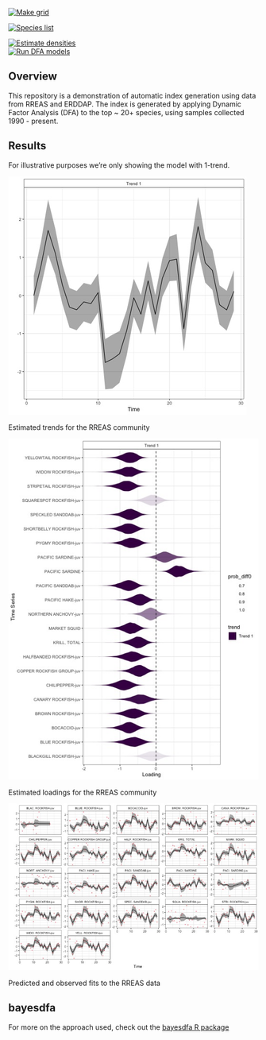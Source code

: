 <!-- README.md is generated from README.Rmd. Please edit that file -->

<!-- badges: start -->

[![Make
grid](https://github.com/ecosystem-state/rreas-auto/workflows/R-make-grid/badge.svg)](https://github.com/ecosystem-state/rreas-auto/actions)

[![Species
list](https://github.com/ecosystem-state/rreas-auto/workflows/R-make-spp-list/badge.svg)](https://github.com/ecosystem-state/rreas-auto/actions)

[![Estimate
densities](https://github.com/ecosystem-state/rreas-auto/workflows/R-make-indices/badge.svg)](https://github.com/ecosystem-state/rreas-auto/actions)  
[![Run DFA
models](https://github.com/ecosystem-state/rreas-auto/workflows/R-run-dfa/badge.svg)](https://github.com/ecosystem-state/rreas-auto/actions)
<!-- badges: end -->

## Overview

This repository is a demonstration of automatic index generation using
data from RREAS and ERDDAP. The index is generated by applying Dynamic
Factor Analysis (DFA) to the top \~ 20+ species, using samples collected
1990 - present.

## Results

For illustrative purposes we’re only showing the model with 1-trend.

<div class="figure">

<img src="figures/trends.jpeg" alt="Estimated trends for the RREAS community" width="480" />
<p class="caption">
Estimated trends for the RREAS community
</p>

</div>

<div class="figure">

<img src="figures/loadings.jpeg" alt="Estimated loadings for the RREAS community" width="528" />
<p class="caption">
Estimated loadings for the RREAS community
</p>

</div>

<div class="figure">

<img src="figures/fitted.jpeg" alt="Predicted and observed fits to the RREAS data" width="720" />
<p class="caption">
Predicted and observed fits to the RREAS data
</p>

</div>

## bayesdfa

For more on the approach used, check out the [bayesdfa R
package](https://fate-ewi.github.io/bayesdfa/)
